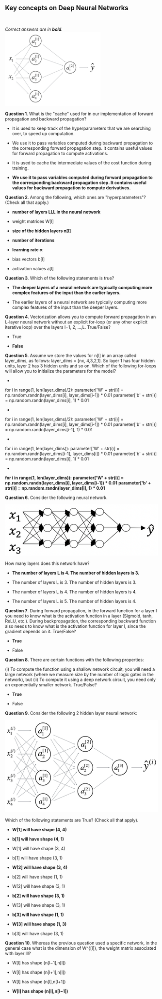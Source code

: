 ## Key concepts on Deep Neural Networks
<br>

_Correct answers are in **bold**._
<br>
![](images/w3question9.png)

**Question 1**. What is the "cache" used for in our implementation of forward propagation and backward propagation?

* It is used to keep track of the hyperparameters that we are searching over, to speed up computation.

* We use it to pass variables computed during backward propagation to the corresponding forward propagation step. It contains useful values for forward propagation to compute activations.

* It is used to cache the intermediate values of the cost function during training.

* **We use it to pass variables computed during forward propagation to the corresponding backward propagation step. It contains useful values for backward propagation to compute derivatives.**


**Question 2**. Among the following, which ones are "hyperparameters"? (Check all that apply.)

* **number of layers LLL in the neural network**

* weight matrices W[l]

* **size of the hidden layers n[l]**

* **number of iterations**

* **learning rate α**

* bias vectors b[l]

* activation values a[l]


**Question 3**. Which of the following statements is true?

* **The deeper layers of a neural network are typically computing more complex features of the input than the earlier layers.**

* The earlier layers of a neural network are typically computing more complex features of the input than the deeper layers.


**Question 4**. Vectorization allows you to compute forward propagation in an L-layer neural network without an explicit for-loop (or any other explicit iterative loop) over the layers l=1, 2, …,L. True/False?

* True

* **False**


**Question 5**. Assume we store the values for n[l] in an array called layer_dims, as follows: layer_dims = [nx​, 4,3,2,1]. So layer 1 has four hidden units, layer 2 has 3 hidden units and so on. Which of the following for-loops will allow you to initialize the parameters for the model?

* <pre>
for i in range(1, len(layer_dims)/2):
    parameter['W' + str(i)] = np.random.randn(layer_dims[i], layer_dims[i-1]) * 0.01
    parameter['b' + str(i)] = np.random.randn(layer_dims[i], 1) * 0.01 
</pre>

* <pre>
for i in range(1, len(layer_dims)/2):
    parameter['W' + str(i)] = np.random.randn(layer_dims[i], layer_dims[i-1]) * 0.01
    parameter['b' + str(i)] = np.random.randn(layer_dims[i-1], 1) * 0.01 
</pre>

* <pre>
for i in range(1, len(layer_dims)): 
    parameter['W' + str(i)] = np.random.randn(layer_dims[i-1], layer_dims[i]) * 0.01
    parameter['b' + str(i)] = np.random.randn(layer_dims[i], 1) * 0.01 
</pre>

* <pre>
**for i in range(1, len(layer_dims)):**
    **parameter['W' + str(i)] = np.random.randn(layer_dims[i], layer_dims[i-1]) * 0.01**
    **parameter['b' + str(i)] = np.random.randn(layer_dims[i], 1) * 0.01**
</pre>


**Question 6**. Consider the following neural network.

![](images/w4question6.png)

How many layers does this network have?

* **The number of layers L is 4. The number of hidden layers is 3.**

* The number of layers L is 3. The number of hidden layers is 3.

* The number of layers L is 4. The number of hidden layers is 4.

* The number of layers L is 5. The number of hidden layers is 4.


**Question 7**. During forward propagation, in the forward function for a layer l you need to know what is the activation function in a layer (Sigmoid, tanh, ReLU, etc.). During backpropagation, the corresponding backward function also needs to know what is the activation function for layer l, since the gradient depends on it. True/False?

* **True**

* False


**Question 8**. There are certain functions with the following properties:

(i) To compute the function using a shallow network circuit, you will need a large network (where we measure size by the number of logic gates in the network), but (ii) To compute it using a deep network circuit, you need only an exponentially smaller network. True/False?

* **True**

* False


**Question 9**. Consider the following 2 hidden layer neural network:

![](images/w4question9.png)

Which of the following statements are True? (Check all that apply).

* **W[1] will have shape (4, 4)**

* **b[1] will have shape (4, 1)**

* W[1] will have shape (3, 4)

* b[1] will have shape (3, 1)

* **W[2] will have shape (3, 4)**

* b[2] will have shape (1, 1)

* W[2] will have shape (3, 1)

* **b[2] will have shape (3, 1)**

* W[3] will have shape (3, 1)

* **b[3] will have shape (1, 1)**

* **W[3] will have shape (1, 3)**

* b[3] will have shape (3, 1)


**Question 10**. Whereas the previous question used a specific network, in the general case what is the dimension of W^{[l]}, the weight matrix associated with layer lll?

* W[l] has shape (n[l−1],n[l])

* W[l] has shape (n[l+1],n[l])

* W[l] has shape (n[l],n[l+1])

* **W[l] has shape (n[l],n[l−1])**

